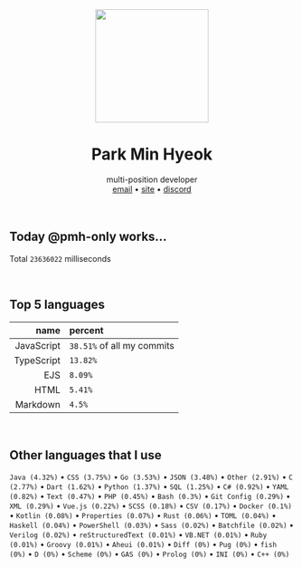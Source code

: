 <div align="center">
  <img src="https://avatars.githubusercontent.com/u/39158228?s=460&u=85a513dbfe77b73d9f7aa9c85e3e973cb69caba6&v=4" width="200px"/>
  <h1>Park Min Hyeok</h1>
  multi-position developer<br />
  <a href="mailto:pmhstudio.pmh@gmail.com">email</a> •
  <a href="https://pmh.codes/main/">site</a> •
  <a href="https://discord.gg/VbcGYnv">discord</a> 
</div>

<br />
<br />

## Today @pmh-only works...
Total `23636022` milliseconds

<br />

## Top 5 languages
| name | percent |
|-----:|:--------|
| JavaScript | `38.51%` of all my commits |
| TypeScript | `13.82%` |
| EJS | `8.09%` |
| HTML | `5.41%` |
| Markdown | `4.5%` |

<br />

## Other languages that I use
`Java (4.32%)` • `CSS (3.75%)` • `Go (3.53%)` • `JSON (3.48%)` • `Other (2.91%)` • `C (2.77%)` • `Dart (1.62%)` • `Python (1.37%)` • `SQL (1.25%)` • `C# (0.92%)` • `YAML (0.82%)` • `Text (0.47%)` • `PHP (0.45%)` • `Bash (0.3%)` • `Git Config (0.29%)` • `XML (0.29%)` • `Vue.js (0.22%)` • `SCSS (0.18%)` • `CSV (0.17%)` • `Docker (0.1%)` • `Kotlin (0.08%)` • `Properties (0.07%)` • `Rust (0.06%)` • `TOML (0.04%)` • `Haskell (0.04%)` • `PowerShell (0.03%)` • `Sass (0.02%)` • `Batchfile (0.02%)` • `Verilog (0.02%)` • `reStructuredText (0.01%)` • `VB.NET (0.01%)` • `Ruby (0.01%)` • `Groovy (0.01%)` • `Aheui (0.01%)` • `Diff (0%)` • `Pug (0%)` • `fish (0%)` • `D (0%)` • `Scheme (0%)` • `GAS (0%)` • `Prolog (0%)` • `INI (0%)` • `C++ (0%)`

<br />
